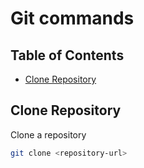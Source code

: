 # Git commands

## Table of Contents

- [Clone Repository](#clone-repository)

## Clone Repository

Clone a repository

```bash
git clone <repository-url>
```